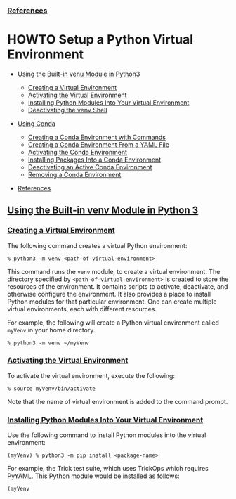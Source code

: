 ### [References](#references)

# HOWTO Setup a Python Virtual Environment


- [Using the Built-in venu Module in Python3](#using-the-built-in-venv-module-in-python-3)
  * [Creating a Virtual Environment](#creating-a-virtual-environment)
  * [Activating the Virtual Environment](#activating-the-virtual-environment)
  * [Installing Python Modules Into Your Virtual Environment](#installing-python-modules-into-your-virtual-environment)
  * [Deactivating the venv Shell](#deactivating-the-venv-shell)
- [Using Conda](#using-conda)
  * [Creating a Conda Environment with Commands](#creating-a-conda-environment-with-commands)
  * [Creating a Conda Environment From a YAML File](#creating-a-conda-environment-from-a-yaml-file)
  * [Activating the Conda Environment](#activating-the-conda-environment)
  * [Installing Packages Into a Conda Environment](#installing-packages-into-a-conda-environment)
  * [Deactivating an Active Conda Environment](#deactivating-an-active-conda-environment)
  * [Removing a Conda Environment](#removing-a-conda-environment)

- [References](#references)


<!-- toc -->

## [Using the Built-in venv Module in Python 3](#using-the-built-in-venv-module-in-python-3)

### [Creating a Virtual Environment](#creating-a-virtual-environment)

The following command creates a virtual Python environment:

```% python3 -m venv <path-of-virtual-environment>```

This command runs the ```venv``` module, to create a virtual environment. The
directory specified by ```<path-of-virtual-environment>``` is created to store
the resources of the environment. It contains scripts to activate, deactivate,
and otherwise configure the environment. It also provides a place to install Python
modules for that particular environment. One can create multiple virtual environments,
each with different resources.

For example, the following will create a Python virtual environment called ```myVenv```
in your home directory.

```% python3 -m venv ~/myVenv```

### [Activating the Virtual Environment](#activating-the-virtual-environment)

To activate the virtual environment, execute the following:

```
% source myVenv/bin/activate
```

Note that the name of virtual environment is added to the command prompt.

### [Installing Python Modules Into Your Virtual Environment](#installing-python-modules-into-your-virtual-environment)

Use the following command to install Python modules into the virtual environment:

```
(myVenv) % python3 -m pip install <package-name>
```

For example, the Trick test suite, which uses TrickOps which requires PyYAML.
This Python module would be installed as follows:

```
(myVenv
